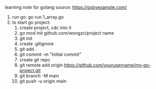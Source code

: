 learning note for golang
source: https://gobyexample.com/

1. run go: go run 1_array.go
2. to start go project:
    1. create project, cdc into it
    2. go mod init github.com/wongzc/project name
    3. git init
    4. create .gitignore
    5. git add .
    6. git commit -m "Initial commit"
    7. create git repo
    8. git remote add origin https://github.com/yourusername/my-go-project.git
    9. git branch -M main
    10. git push -u origin main